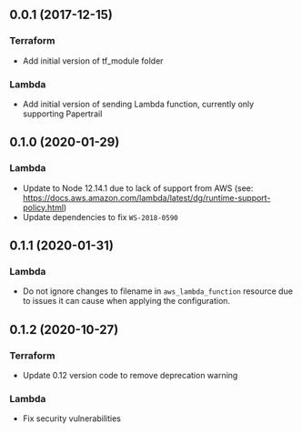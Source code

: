 ## 0.0.1 (2017-12-15)

### Terraform

* Add initial version of tf_module folder

### Lambda

* Add initial version of sending Lambda function, currently only supporting Papertrail

## 0.1.0 (2020-01-29)

### Lambda

* Update to Node 12.14.1 due to lack of support from AWS (see: https://docs.aws.amazon.com/lambda/latest/dg/runtime-support-policy.html)
* Update dependencies to fix `WS-2018-0590`

## 0.1.1 (2020-01-31)

### Lambda

* Do not ignore changes to filename in `aws_lambda_function` resource due to issues it can cause when applying the configuration. 

## 0.1.2 (2020-10-27)

### Terraform

* Update 0.12 version code to remove deprecation warning

### Lambda

*  Fix security vulnerabilities
